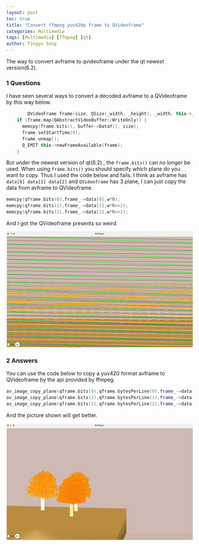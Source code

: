```yaml
---
layout: post
toc: true
title: "Convert ffmpeg yuv420p frame to QVideoframe"
categories: Multimedia
tags: [Multimedia] [ffmpeg] [qt]
author: Tingyu Song 
---
```


The way to convert avframe to qvideoframe under the qt newest version(6.2).

### 1 Questions

I have seen several ways to convert a decoded avframe to a QVideoframe by this way below.

```c++
		QVideoFrame frame(size, QSize(_width, _height), _width, this->_format.pixelFormat());
    if (frame.map(QAbstractVideoBuffer::WriteOnly)) {
      memcpy(frame.bits(), buffer->DataY(), size);
      frame.setStartTime(0);
      frame.unmap();
      Q_EMIT this->newFrameAvailable(frame);
    }
```

But under the newest version of qt(6.2) , the `frame.bits()` can no longer be used. When using `frame.bits()` you should specify which plane do you want to copy. Thus I used the code below and fails. I think as avframe has `data[0] data[1] data[2]` and `QVideoframe` has 3 plane, I can just copy the data from avframe to QVideoframe.

```c
memcpy(qframe.bits(0),frame_->data[0],w*h);
memcpy(qframe.bits(1),frame_->data[1],w*h>>2);
memcpy(qframe.bits(2),frame_->data[2],w*h>>2);
```

And I got the QVideoframe presents so weird.

![](/assets/yuv420p2qvideoframe/1.png)

### 2 Answers

You can use the code below to copy a yuv420 format avframe to QVideoframe by the api provided by ffmpeg.

```c++
av_image_copy_plane(qframe.bits(0),qframe.bytesPerLine(0),frame_->data[0],frame_->linesize[0],w,h);
av_image_copy_plane(qframe.bits(1),qframe.bytesPerLine(1),frame_->data[1],frame_->linesize[1],w/2,h/2);
av_image_copy_plane(qframe.bits(2),qframe.bytesPerLine(2),frame_->data[2],frame_->linesize[2],w/2,h/2);
```

And the picture shown will get better.

![](/assets/yuv420p2qvideoframe/2.png)
